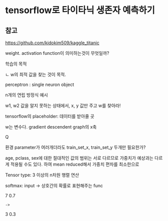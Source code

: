 # tensorflow로 타이타닉 생존자 예측하기

## 참고
https://github.com/kidokim509/kaggle_titanic


weight. activation function이 의미하는것이 무엇일까?

학습의 목적

ㄴ w의 최적 값을 찾는 것이 목적.

perceptron : single neuron object

n개의 연립 방정식 예시

w1, w2 값을 알지 못하는 상태에서, x, y 값만 주고 w를 찾아라!

tensorflow의 placeholder: 데이터를 받아줄 곳

w는 변수다. gradient descendent graph의 x축


Q

환경 parameter가 여러개더라도 train_set_x, train_set_y 두개만 필요한가?

age, pclass, sex에 대한 절대적인 값의 범위는 서로 다르므로 가중치가 예상과는 다르게 적용될 수도 있다.
하여 mean reduced해서 가중치 편차를 최소한으로 

Tensor type: 3 이상의 n차원 행렬 연산

softmax: input -> 상호간의 확률로 표현해주는 func

7         0.7

    ->
    
3         0.3


